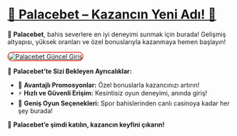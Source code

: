 # <a href="https://cutt.ly/PalaceLink" title="Palacebet Güncel Giriş">👑 Palacebet – Kazancın Yeni Adı! 🎲</a>

💎 **Palacebet**, bahis severlere en iyi deneyimi sunmak için burada! Gelişmiş altyapısı, yüksek oranları ve özel bonuslarıyla kazanmaya hemen başlayın!  

<a href="https://cutt.ly/PalaceLink" title="Palacebet Güncel Giriş">  
<img src="https://i.ibb.co/BtMhhf6/g-venligiris.jpg" alt="Palacebet Güncel Giriş" style="max-width: 100%; border: 2px solid #e74c3c; border-radius: 10px;">  
</a>  

🎯 **Palacebet’te Sizi Bekleyen Ayrıcalıklar:**  
- 🎁 **Avantajlı Promosyonlar:** Özel bonuslarla kazancınızı artırın!  
- ⚡ **Hızlı ve Güvenli Erişim:** Kesintisiz oyun deneyimi, anında giriş!  
- 🎰 **Geniş Oyun Seçenekleri:** Spor bahislerinden canlı casinoya kadar her şey burada!  

🚀 **Palacebet’e şimdi katılın, kazancın keyfini çıkarın!**  
